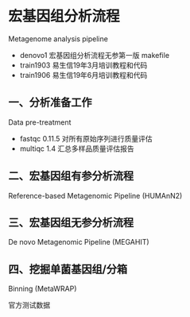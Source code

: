 # 宏基因组分析流程

Metagenome analysis pipeline
  
- denovo1 宏基因组分析流程无参第一版 makefile
- train1903 易生信19年3月培训教程和代码
- train1906 易生信19年6月培训教程和代码

## 一、分析准备工作

Data pre-treatment

- fastqc 0.11.5 对所有原始序列进行质量评估
- multiqc 1.4 汇总多样品质量评估报告

## 二、宏基因组有参分析流程 

Reference-based Metagenomic Pipeline (HUMAnN2)

## 三、宏基因组无参分析流程

De novo Metagenomic Pipeline (MEGAHIT)


## 四、挖掘单菌基因组/分箱 

Binning (MetaWRAP)

官方测试数据

